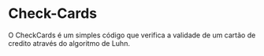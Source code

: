 # Check-Cards
O CheckCards é um simples código que verifica a validade de um cartão de credito através do algoritmo de Luhn.
